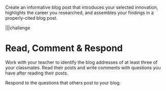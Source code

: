 Create an informative blog post that introduces your selected innovation, highlights the career you researched, and assembles your findings in a properly-cited blog post.

|||challenge
# Read, Comment & Respond
Work with your teacher to identify the blog addresses of at least three of your classmates.  Read their posts and write comments with questions you have after reading their posts.

Respond to the questions that others post to your blog.

